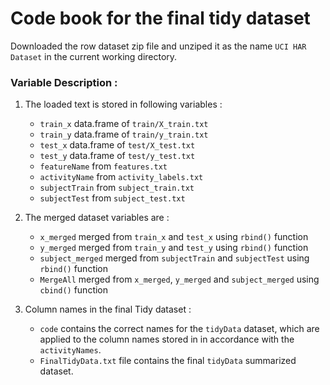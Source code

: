 # Code book for the final tidy dataset

Downloaded the row dataset zip file and unziped it as the name `UCI HAR Dataset` in the current working directory.

### Variable Description :

1. The loaded text is stored in following variables :
     * `train_x` data.frame of `train/X_train.txt` 
     * `train_y` data.frame of `train/y_train.txt`
     * `test_x` data.frame of `test/X_test.txt`
     * `test_y` data.frame of `test/y_test.txt`
     * `featureName` from `features.txt`
     * `activityName` from `activity_labels.txt`
     * `subjectTrain` from `subject_train.txt`
     * `subjectTest` from `subject_test.txt`

2. The merged dataset variables are :
     * `x_merged` merged from `train_x` and `test_x` using `rbind()` function
     * `y_merged` merged from `train_y` and `test_y` using `rbind()` function
     * `subject_merged` merged from `subjectTrain` and `subjectTest` using `rbind()` function
     * `MergeAll` merged from `x_merged`, `y_merged` and `subject_merged` using `cbind()` function

3. Column names in the final Tidy dataset : 
     * `code` contains the correct names for the `tidyData` dataset, which are applied to the column names stored in in accordance with the `activityNames`.
     * `FinalTidyData.txt` file contains the final `tidyData` summarized dataset.
